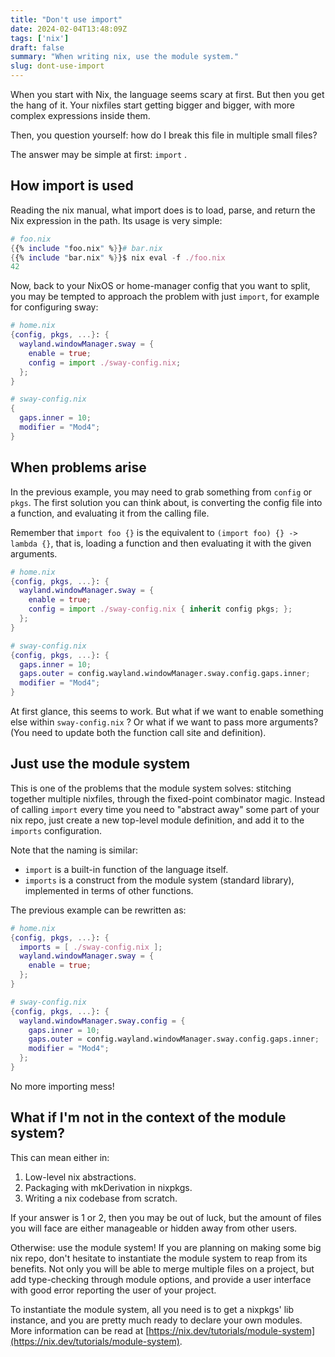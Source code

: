 ```yaml
---
title: "Don't use import"
date: 2024-02-04T13:48:09Z
tags: ['nix']
draft: false
summary: "When writing nix, use the module system."
slug: dont-use-import
---
```


When you start with Nix, the language seems scary at first. But then you get the hang of it. Your nixfiles start
getting bigger and bigger, with more complex expressions inside them.

Then, you question yourself: how do I break this file in multiple small files?

The answer may be simple at first: `import` .

## How import is used

Reading the nix manual, what import does is to load, parse, and return the Nix expression in the path. Its usage is very simple:

```nix
# foo.nix
{{% include "foo.nix" %}}# bar.nix
{{% include "bar.nix" %}}$ nix eval -f ./foo.nix
42
```

Now, back to your NixOS or home-manager config that you want to split, you may be tempted to approach the problem with just `import`, for example for configuring sway:

```nix
# home.nix
{config, pkgs, ...}: {
  wayland.windowManager.sway = {
    enable = true;
    config = import ./sway-config.nix;
  };
}

# sway-config.nix
{
  gaps.inner = 10;
  modifier = "Mod4";
}
```

## When problems arise

In the previous example, you may need to grab something from `config` or `pkgs`. The first solution you can think about, is converting the config file into a function, and evaluating it from the calling file.

Remember that `import foo {}` is the equivalent to `(import foo) {} -> lambda {}`, that is, loading a function and then evaluating it with the given arguments.

```nix
# home.nix
{config, pkgs, ...}: {
  wayland.windowManager.sway = {
    enable = true;
    config = import ./sway-config.nix { inherit config pkgs; };
  };
}

# sway-config.nix
{config, pkgs, ...}: {
  gaps.inner = 10;
  gaps.outer = config.wayland.windowManager.sway.config.gaps.inner;
  modifier = "Mod4";
}
```

At first glance, this seems to work. But what if we want to enable something else within `sway-config.nix` ? Or what if we want to pass more arguments? (You need to update both the function call site and definition).

## Just use the module system

This is one of the problems that the module system solves: stitching together multiple nixfiles, through the fixed-point combinator magic. Instead of calling `import` every time you need to "abstract away" some part of your nix repo, just create a new top-level module definition, and add it to the `imports` configuration.

Note that the naming is similar:
- `import` is a built-in function of the language itself.
- `imports` is a construct from the module system (standard library), implemented in terms of other functions.

The previous example can be rewritten as:

```nix
# home.nix
{config, pkgs, ...}: {
  imports = [ ./sway-config.nix ];
  wayland.windowManager.sway = {
    enable = true;
  };
}

# sway-config.nix
{config, pkgs, ...}: {
  wayland.windowManager.sway.config = {
    gaps.inner = 10;
    gaps.outer = config.wayland.windowManager.sway.config.gaps.inner;
    modifier = "Mod4";
  };
}
```

No more importing mess!

## What if I'm not in the context of the module system?

This can mean either in:

1. Low-level nix abstractions.
2. Packaging with mkDerivation in nixpkgs.
3. Writing a nix codebase from scratch.

If your answer is 1 or 2, then you may be out of luck, but the amount of files you will face are either manageable or hidden away from other users.

Otherwise: use the module system! If you are planning on making some big nix repo, don't hesitate to instantiate the module system to reap from its benefits. Not only you will be able to merge multiple files on a project, but add type-checking through module options, and provide a user interface with good error reporting the user of your project.

To instantiate the module system, all you need is to get a nixpkgs' lib instance, and you are pretty much ready to declare your own modules. More information can be read at [https://nix.dev/tutorials/module-system](https://nix.dev/tutorials/module-system).


